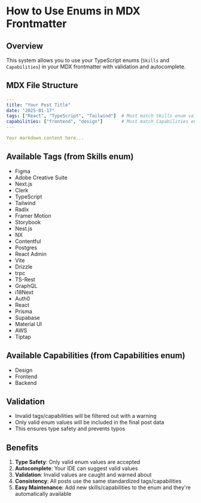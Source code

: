 # How to Use Enums in MDX Frontmatter

## Overview
This system allows you to use your TypeScript enums (`Skills` and `Capabilities`) in your MDX frontmatter with validation and autocomplete.

## MDX File Structure

```yaml
---
title: "Your Post Title"
date: "2025-01-17"
tags: ["React", "TypeScript", "Tailwind"]  # Must match Skills enum values
capabilities: ["frontend", "design"]       # Must match Capabilities enum values
---

Your markdown content here...
```

## Available Tags (from Skills enum)
- Figma
- Adobe Creative Suite
- Next.js
- Clerk
- TypeScript
- Tailwind
- Radix
- Framer Motion
- Storybook
- Nest.js
- NX
- Contentful
- Postgres
- React Admin
- Vite
- Drizzle
- trpc
- TS-Rest
- GraphQL
- i18Next
- Auth0
- React
- Prisma
- Supabase
- Material UI
- AWS
- Tiptap

## Available Capabilities (from Capabilities enum)
- Design
- Frontend
- Backend

## Validation
- Invalid tags/capabilities will be filtered out with a warning
- Only valid enum values will be included in the final post data
- This ensures type safety and prevents typos

## Benefits
1. **Type Safety**: Only valid enum values are accepted
2. **Autocomplete**: Your IDE can suggest valid values
3. **Validation**: Invalid values are caught and warned about
4. **Consistency**: All posts use the same standardized tags/capabilities
5. **Easy Maintenance**: Add new skills/capabilities to the enum and they're automatically available
